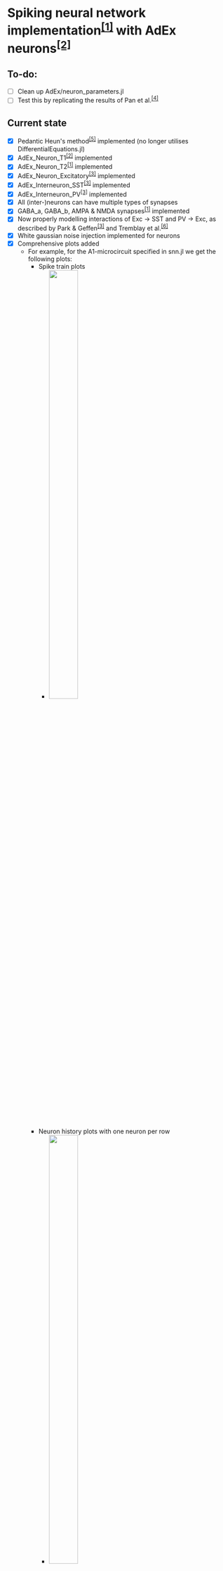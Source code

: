 # Spiking neural network implementation<sup>[[1]](#references)</sup> with AdEx neurons<sup>[[2]](#references)</sup>

## To-do:
* [ ] Clean up AdEx/neuron_parameters.jl
* [ ] Test this by replicating the results of Pan et al.<sup>[[4]](#references)</sup>

## Current state
* [x] Pedantic Heun's method<sup>[[5]](#references)</sup> implemented (no longer utilises DifferentialEquations.jl)
* [x] AdEx_Neuron_T1<sup>[[2]](#references)</sup> implemented
* [x] AdEx_Neuron_T2<sup>[[1]](#references)</sup> implemented
* [x] AdEx_Neuron_Excitatory<sup>[[3]](#references)</sup> implemented
* [x] AdEx_Interneuron_SST<sup>[[3]](#references)</sup> implemented
* [x] AdEx_Interneuron_PV<sup>[[3]](#references)</sup> implemented
* [x] All (inter-)neurons can have multiple types of synapses
* [x] GABA_a, GABA_b, AMPA & NMDA synapses<sup>[[1]](#references)</sup> implemented
* [x] Now properly modelling interactions of Exc -> SST and PV -> Exc, as described by Park & Geffen<sup>[[3]](#references)</sup> and Tremblay et al.<sup>[[6]](#references)</sup>
* [x] White gaussian noise injection implemented for neurons
* [x] Comprehensive plots added
	* For example, for the A1-microcircuit specified in snn.jl we get the following plots:
		* Spike train plots
			* <img src="https://i.imgur.com/RgHQang.png" width="40%" height="50%" />
		* Neuron history plots with one neuron per row
			* <img src="https://i.imgur.com/leVQd9n.png" width="40%" height="50%" />
		* Synapse history plots, left column I(t), right column g(t), rows = one synapse
			* <img src="https://i.imgur.com/M9Jo4Xm.png" width="40%" height="50%" />

## Dependencies
* Parameters (required)
* Distributions (required)
* Plots (required only if AdEx/model_plots.jl is included)

## References
* [1] Gerstner, W., Kistler, W.M., Naud, R., & Paninski, L. (2014). Neuronal Dynamics: From Single Neurons to Networks and Models of Cognition. New York: CUP.

* [2] Brette, R., & Gerstner, W. (2005). Adaptive exponential integrate-and-fire model as an effective description of neuronal activity. Journal of Neurophysiology, 94, 3637-3642. DOI: http://dx.doi.org/10.1152/jn.00686.2005.

* [3] Park, Y., & Geffen, M.N. (preprint). A unifying mechanistic model of excitatory-inhibitory interactions in the auditory cortex. bioRxiv, 626358. DOI: http://dx.doi.org/10.1101/626358

* [4] Pan, Z., Chua, Y., Wu, J., Zhang, M., Li, H., & Ambikairajah, E. (2020). Motivated auditory neural encoding and decoding algorithm for spiking neural networks. Frontiers in Neuroscience: Neuromorphic Engineering, 13, 1420. DOI: http://dx.doi.org/10.3389/fnins.2019.01420

* [5] Numerical Methods--Heun's method. (n.d.). CalculusLab, San Joaquin Delta College. Retrieved May 5, 2020, from http://calculuslab.deltacollege.edu/ODE/7-C-2/7-C-2-h.html

* [6] Tremblay, R., Lee, S., & Rudy, B. (2016). GABAergic interneurons in the neocortex: From cellular properties to circuits. Neuron, 91, 260-292. DOI: http://dx.doi.org/10.1016/j.neuron.2016.06.033